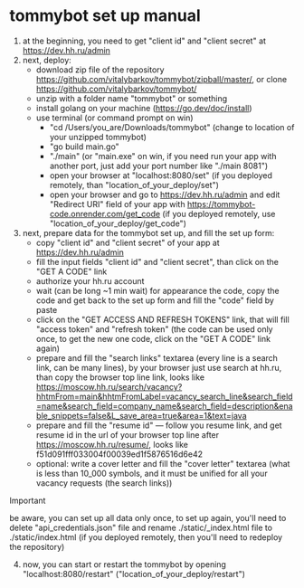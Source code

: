 # tommybot set up manual
1. at the beginning, you need to get "client id" and "client secret" at https://dev.hh.ru/admin
2. next, deploy:
   - download zip file of the repository https://github.com/vitalybarkov/tommybot/zipball/master/, or clone https://github.com/vitalybarkov/tommybot/
   - unzip with a folder name "tommybot" or something
   - install golang on your machine (https://go.dev/doc/install)
   - use terminal (or command prompt on win)
      - "cd /Users/you_are/Downloads/tommybot" (change to location of your unzipped tommybot)
      - "go build main.go"
      - "./main" (or "main.exe" on win, if you need run your app with another port, just add your port number like "./main 8081")
      - open your browser at "localhost:8080/set" (if you deployed remotely, than "location_of_your_deploy/set")
      - open your browser and go to https://dev.hh.ru/admin and edit "Redirect URI" field of your app with https://tommybot-code.onrender.com/get_code (if you deployed remotely, use "location_of_your_deploy/get_code") 
3. next, prepare data for the tommybot set up, and fill the set up form:
   - copy "client id" and "client secret" of your app at https://dev.hh.ru/admin
   - fill the input fields "client id" and "client secret", than click on the "GET A CODE" link
   - authorize your hh.ru account
   - wait (can be long ~1 min wait) for appearance the code, copy the code and get back to the set up form and fill the "code" field by paste
   - click on the "GET ACCESS AND REFRESH TOKENS" link, that will fill "access token" and "refresh token" (the code can be used only once, to get the new one code, click on the "GET A CODE" link again)
   - prepare and fill the "search links" textarea (every line is a search link, can be many lines), by your browser just use search at hh.ru, than copy the browser top line link, looks like https://moscow.hh.ru/search/vacancy?hhtmFrom=main&hhtmFromLabel=vacancy_search_line&search_field=name&search_field=company_name&search_field=description&enable_snippets=false&L_save_area=true&area=1&text=java
   - prepare and fill the "resume id" — follow you resume link, and get resume id in the url of your browser top line after https://moscow.hh.ru/resume/, looks like f51d091fff033004f00039ed1f5876516d6e42
   - optional: write a cover letter and fill the "cover letter" textarea (what is less than 10_000 symbols, and it must be unified for all your vacancy requests (the search links))
> [!IMPORTANT]
> be aware, you can set up all data only once, to set up again, you'll need to delete "api_credentials.json" file and rename ./static/_index.html file to ./static/index.html (if you deployed remotely, then you'll need to redeploy the repository)
4. now, you can start or restart the tommybot by opening "localhost:8080/restart" ("location_of_your_deploy/restart")
